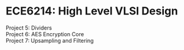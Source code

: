 # ECE6214: High Level VLSI Design

Project 5: Dividers\
Project 6: AES Encryption Core\
Project 7: Upsampling and Filtering
